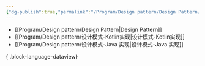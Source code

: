 ```yaml
---
{"dg-publish":true,"permalink":"/Program/Design pattern/Design Pattern/","noteIcon":""}
---
```



- [[Program/Design pattern/Design Pattern\|Design Pattern]]
- [[Program/Design pattern/设计模式-Kotlin实现\|设计模式-Kotlin实现]]
- [[Program/Design pattern/设计模式-Java 实现\|设计模式-Java 实现]]

{ .block-language-dataview}